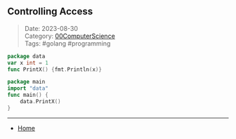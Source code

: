 ## Controlling Access
 
>Date: 2023-08-30  
>Category: [00ComputerScience](links/00ComputerScience.md)  
>Tags: #golang #programming  

```go
package data
var x int = 1
func PrintX() {fmt.Println(x)}

package main
import "data"
func main() {
	data.PrintX()
}
```

---
- [Home](https://heartthymes.github.io)